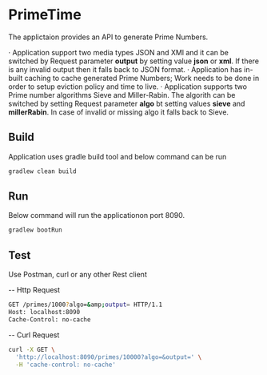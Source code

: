 # PrimeTime

The applictaion provides an API to generate Prime Numbers.

· Application support two media types JSON and XMl and it can be switched by Request parameter **output** by setting value **json** or **xml**. If there is any invalid output then it falls back to JSON format. 
· Application has in-built caching to cache generated Prime Numbers; Work needs to be done in order to setup eviction policy and time to live. 
· Application supports two Prime number algorithms Sieve and Miller-Rabin. The algorith can be switched by setting Request parameter **algo** bt setting values **sieve** and **millerRabin**. In case of invalid or missing algo it falls back to Sieve.

## Build

Application uses gradle build tool and below command can be run  

```sh
gradlew clean build
```
## Run 

Below command will run the applicationon port 8090.
```sh
gradlew bootRun
```
## Test 
Use Postman, curl or any other Rest client

-- Http Request 
```sh
GET /primes/1000?algo=&amp;output= HTTP/1.1
Host: localhost:8090
Cache-Control: no-cache
```

--  Curl Request
```sh
curl -X GET \
  'http://localhost:8090/primes/10000?algo=&output=' \
  -H 'cache-control: no-cache'
```